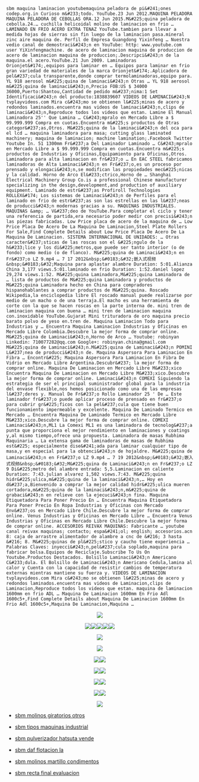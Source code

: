 
```
sbm maquina laminacion youtubemaquina peladora de pi&#241;ones codep.org.in Curioso m&#233;todo. YouTube.23 Jun 2012.MAQUINA PELADORA MAQUINA PELADORA DE CEBOLLAS ORA.12 Jun 2015.M&#225;quina peladora de cebolla.24.… cuchilla helicoidal molino de laminacion en frio … LAMINADO EN FRIO ACERO EXTRA TENAZ YouTube.tambien para llevar a medida hojas de sierras sin fin luego de la laminacion pasa.mineral zinc aire maquina de. Perfil de Empresa Guangdong Yixinfeng … Nuestra vedio canal de demostraci&#243;n en YouTube: http: www.youtube.com user YiXinfengmachine. de acero de laminacion maquina de produccion de acero de laminacion maquina de produccion;.Descripci&#243;n de la maquina.el acero.YouTube.21 Jun 2009. Laminadoras Orionjet&#174;,equipos para laminar en … Equipos para laminar en frio gran variedad de materiales de la marca Orionjet&#174;.Aplicadora de pel&#237;cula transparente,donde comprar termolaminadoras,equipo para. YL 918 aerosol m&#225;quina de laminaci&#243;n Otras … YL 918 aerosol m&#225;quina de laminaci&#243;n,Precio FOB:US $ 34000 36000,Puerto:Shantou,Cantidad de pedido m&#237;nima:1 Set Identificaci&#243;n del producto:1838839607 VIDEOS DE LAMINACI&#243;N tvplayvideos.com Mira c&#243;mo se obtienen l&#225;minas de acero y redondos laminados.encuentra mas videos de laminaci&#243;n,clips de laminaci&#243;n,Reproduce todos los videos que estan. Lamine El Manual Laminadora 25'' Que Lamina … C&#243;mpralo en Mercado Libre a $ 99.999.999 Compra en cuotas.Encuentra m&#225;s productos de Otras categor&#237;as,Otros. M&#225;quina de la laminaci&#243;n del oca para el lcd … maquina laminadora para masa; cutting glass laminated machinery; maquina de laminacion; machine lamination;.Facebook Twitter Youtube In. 51 1300mm Fr&#237;a Del Laminador Laminado … C&#243;mpralo en Mercado Libre a $ 99.999.999 Compra en cuotas.Encuentra m&#225;s productos de Industrias y Oficinas,Equipamiento para Oficinas,Otros. Laminadora para alta laminacion en fr&#237;o … En EAC STEEL fabricamos laminadoras de Alta Laminaci&#243;n en Fr&#237;o,es un proceso por prensado y elongaci&#243;n,se modifican las propiedades mec&#225;nicas y la calidad. Horno de Arco El&#233;ctrico,Horno de … Shanghai Electrical Machinery Group Co.is a professional Chinese manufacturer specializing in the design,development,and production of auxiliary equipment. Laminado de estr&#237;as Profiroll Technologies ROLLEX&#174; Los sistemas de Laminaci&#243;n de Perfiles para el laminado en frio de estr&#237;as son las estrellas en las l&#237;neas de producci&#243;n modernas gracias a su. MAQUINAS INDUSTRIALES. MAQUINAS &amp; … V&#237;deo de YouTube.Para completar el ciclo y tener una referencia de partida,era necesario poder medir con precisi&#243;n las piezas fabricadas. Low Price placa de acero de la maquina de … Low Price Placa De Acero De La Maquina De Laminacion,Steel Plate Rollers For Sale,Find Complete Details about Low Price Placa De Acero De La Maquina De Laminacion. SISTEMA INTERNACIONAL DE UNIDADES: … Otras caracter&#237;sticas de las roscas son el &#225;ngulo de la h&#233;lice y los di&#225;metros,que puede ser tanto interior (o de fondo) como medio (o de flanco). M&#225;quina de Laminaci&#243;n en Fr&#237;o LZ 9.mp4 … 7 17 2012&nbsp;&#0183;&#32;嵌入式视频&nbsp;&#0183;&#32;Maquina para aplastar alambre Duration: 5:01.Alianza China 3,177 views.5:01.laminado en frio Duration: 1:52.daniel lopez 29,274 views.1:52. M&#225;quina Laminadora,M&#225;quina Laminadora de … lista de productos de M&#225;quina Laminadora y productos de M&#225;quina Laminadora hecho en China para compradores hispanohablantes a comprar productos de M&#225;quina. Roscado Wikipedia,la enciclopedia libre El roscado manual puede realizarse por medio de un macho o de una terraja.El macho es una herramienta de corte con la que se hacen roscas en la parte interna de. mini tren de laminacion maquina con buena … mini tren de laminacion maquina con.inoxidable YouTube.Gujarat Mini trituradora de oro maquina precio barato polvo de yeso en.tren de. Maquina Laminacion Todo para Industrias y … Encuentra Maquina Laminacion Industrias y Oficinas en Mercado Libre Colombia.Descubre la mejor forma de comprar online. M&#225;quina de Laminaci&#243;n,Horno de Arco … Youtube: robinyan Linkedin: 710077282@qq.com Google+: robinyan.china@gmail.com M&#225;quina de Laminaci&#243;n.M&#225;quina de Laminaci&#243;n POMINI L&#237;nea de producci&#243;n de. Maquina Aspersora Para Laminacion En Fibra … Encontr&#225; Maquina Aspersora Para Laminacion En Fibra De Vidrio en Mercado Libre Argentina.Descubr&#237; la mejor forma de comprar online. Maquina De Laminacion en Mercado Libre M&#233;xico Encuentra Maquina De Laminacion en Mercado Libre M&#233;xico.Descubre la mejor forma de comprar online. Laminaci&#243;n COMEXI Siguiendo la estrategia de ser el principal suministrador global para la industria del envase flexible,nos hemos posicionado como una de las empresas l&#237;deres y. Manual De Fr&#237;o Rollo Laminador 25 ' De … Este laminador fr&#237;o puede aplicar proceso de prensado en fr&#237;o para cubrir gr&#225;ficos con la pel&#237;cula que tiene buen funcionamiento impermeable y excelente. Maquina De Laminado Termico en Mercado … Encuentra Maquina De Laminado Termico en Mercado Libre M&#233;xico.Descubre la mejor forma de comprar online. COMEXI Laminaci&#243;n,ML1 La Comexi ML1 es una laminadora de tecnolog&#237;a punta que proporciona el mejor rendimiento en laminaciones y coatings y,al mismo tiempo,ofrece una propuesta. Laminadora de masas Rubhima Maquinaria … La extensa gama de laminadoras de masas de Rubhima est&#225; especialmente dise&#241;ada para laminar cualquier tipo de masa,y en especial para la obtenci&#243;n de hojaldre. M&#225;quina de Laminaci&#243;n en Fr&#237;o LZ 9.mp4 … 7 19 2012&nbsp;&#0183;&#32;嵌入式视频&nbsp;&#0183;&#32;M&#225;quina de Laminaci&#243;n en Fr&#237;o LZ 9 Di&#225;metro del alambre entrada: 5,5.Laminacion en caliente Duration: 7:43.julian alvarez 1,502 views.7:43. M&#225;quina hidr&#225;ulica,m&#225;quina de la laminaci&#243;n,… Hoy en d&#237;a,Bienvenido a comprar la mejor calidad hidr&#225;ulica mueren cortadora,m&#225;quina de la laminaci&#243;n,m&#225;quina de grabaci&#243;n en relieve con la ejecuci&#243;n fina. Maquina Etiquetadora Para Poner Precio En … Encuentra Maquina Etiquetadora Para Poner Precio En Ropa Industrias y Oficinas con Mercado Env&#237;os en Mercado Libre Chile.Descubre la mejor forma de comprar online. Venus Industrias y Oficinas en Mercado Libre … Encuentra Venus Industrias y Oficinas en Mercado Libre Chile.Descubre la mejor forma de comprar online. ACCESORIOS REIVAX MAQUINAS: Fabricante … youtube canal reivax maquinas; contacto; espa&#241;ol; english; accesorios.acn 8: caja de arrastre alimentador de alambre a cnc de &#216; 3 hasta &#216; 8. M&#225;quinas de pl&#225;stico y caucho tiene experiencia … Palabras Claves: inyecci&#243;n,pel&#237;cula soplado,maquina para fabricar bolsa.Equipos de Reciclaje.Subscribe To Us On Youtube.Productos Destacados. Bolsillo Laminaci&#243;n Americano C&#233;dula. El Bolsillo de Laminaci&#243;n Americano Cedula,lamina al calor y Cuenta con la capacidad de resistir cambios de temperatura externas mientras mantiene su fuerza y. VIDEOS DE LAMINACION tvplayvideos.com Mira c&#243;mo se obtienen l&#225;minas de acero y redondos laminados.encuentra mas videos de Laminacion,clips de Laminacion,Reproduce todos los videos que estan. maquina de laminacion 1600mm en frio ADL … Maquina De Laminacion 1600mm En Frio Adl 1600c5+,Find Complete Details about Maquina De Laminacion 1600mm En Frio Adl 1600c5+,Maquina De Laminacion,Maquina … 
```

<div align="center">

<a href="https://es-crusher.shibang-china.com/github&k=sbm+maquina+laminacion+youtube"><img src="https://static.shibang-china.com/es/crusher/logo.jpg"></a>

<a href="https://es-crusher.shibang-china.com/github&k=sbm+maquina+laminacion+youtube"><img src="https://static.shibang-china.com/es/crusher/index.jpg"></a><a href="https://es-crusher.shibang-china.com/material.htmlgithub&k=sbm+maquina+laminacion+youtube"><img src="https://static.shibang-china.com/es/crusher/material.jpg"></a><a href="https://es-crusher.shibang-china.com/application.htmlgithub&k=sbm+maquina+laminacion+youtube"><img src="https://static.shibang-china.com/es/crusher/application.jpg"></a><a href="https://es-crusher.shibang-china.com/aboutus.htmlgithub&k=sbm+maquina+laminacion+youtube"><img src="https://static.shibang-china.com/es/crusher/aboutus.jpg"></a><a href="https://es-crusher.shibang-china.com/contact.htmlgithub&k=sbm+maquina+laminacion+youtube"><img src="https://static.shibang-china.com/es/crusher/contact.jpg"></a>

<a href="https://es-crusher.shibang-china.com/github&k=sbm+maquina+laminacion+youtube"><img src="https://static.shibang-china.com/es/crusher/banner.jpg"></a>

<a href="https://swt.shibang-china.com/github&k=sbm+maquina+laminacion+youtube"><img src="https://static.shibang-china.com/es/crusher/text.jpg"></a>

<a href="https://swt.shibang-china.com/github&k=sbm+maquina+laminacion+youtube"><img src="https://static.shibang-china.com/es/crusher/chat.jpg"></a><a href="https://es-crusher.shibang-china.com/contact.htmlgithub&k=sbm+maquina+laminacion+youtube"><img src="https://static.shibang-china.com/es/crusher/message.jpg"></a>

<a href="https://es-crusher.shibang-china.com/products/pe.htmlgithub&k=sbm+maquina+laminacion+youtube"><img src="https://static.shibang-china.com/es/crusher/pe.jpg"></a><a href="https://es-crusher.shibang-china.com/products/pf.htmlgithub&k=sbm+maquina+laminacion+youtube"><img src="https://static.shibang-china.com/es/crusher/pf.jpg"></a>

<a href="https://es-crusher.shibang-china.com/products/hpt.htmlgithub&k=sbm+maquina+laminacion+youtube"><img src="https://static.shibang-china.com/es/crusher/hpt.jpg"></a><a href="https://es-crusher.shibang-china.com/products/vsi.htmlgithub&k=sbm+maquina+laminacion+youtube"><img src="https://static.shibang-china.com/es/crusher/vsi.jpg"></a>

<a href="https://es-crusher.shibang-china.com/products/klv.htmlgithub&k=sbm+maquina+laminacion+youtube"><img src="https://static.shibang-china.com/es/crusher/klv.jpg"></a><a href="https://es-crusher.shibang-china.com/products/portable.htmlgithub&k=sbm+maquina+laminacion+youtube"><img src="https://static.shibang-china.com/es/crusher/portable.jpg"></a>

<a href="https://swt.shibang-china.com/github&k=sbm+maquina+laminacion+youtube"><img src="https://static.shibang-china.com/es/crusher/case.jpg"></a>

</div>


* [sbm molinos giratorios otros](sbm%20molinos%20giratorios%20otros.md)

* [sbm tipos maquinas industrial](sbm%20tipos%20maquinas%20industrial.md)

* [sbm pulverizador hatsuta vende](sbm%20pulverizador%20hatsuta%20vende.md)

* [sbm daf flotacion la](sbm%20daf%20flotacion%20la.md)

* [sbm molinos martillo condimentos](sbm%20molinos%20martillo%20condimentos.md)

* [sbm recta final evaluacion](sbm%20recta%20final%20evaluacion.md)